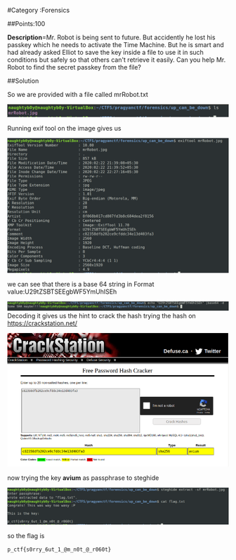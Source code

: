 #Category :Forensics

##Points:100

**Description**=Mr. Robot is being sent to future. But accidently he lost his passkey 
which he needs to activate the Time Machine. But he is smart and had 
already asked Elliot to save the key inside a file to use it in such 
conditions but safely so that others can't retrieve it easily. Can you 
help Mr. Robot to find the secret passkey from the file?


##Solution

So we are provided with a file called mrRobot.txt

![](img/p_ctf/ud/1.png) 


Running exif tool on the image gives us

![](img/p_ctf/ud/2.png)


we can see that there is a base 64 string in Format value:U29tZSBTSEEgbWF5YmUhISEh

![](img/p_ctf/ud/3.png)
Decoding it gives us the hint to crack the hash 
trying the hash on <https://crackstation.net/>

![](img/p_ctf/ud/4.png)


now trying the key **avium** as passphrase to steghide

![](img/p_ctf/ud/5.png)

so the flag is <br>
```
p_ctf{s0rry_6ut_1_@m_n0t_@_r060t}
```


